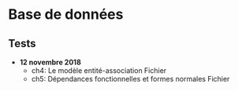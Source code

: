 # Base de données

<h2>Tests</h2>

* **12 novembre 2018**
    * ch4: Le modèle entité-association Fichier
    * ch5: Dépendances fonctionnelles et formes normales Fichier

<Posts/>
